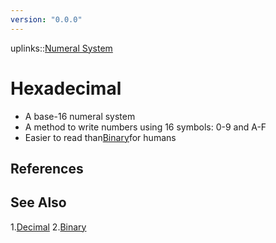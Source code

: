 ```yaml
---
version: "0.0.0"
---
```

uplinks::[Numeral System](./Numeral%20System.md)
# Hexadecimal
- A base-16 numeral system
- A method to write numbers using 16 symbols: 0-9 and A-F
- Easier to read than[Binary](./Binary.md)for humans

## References

## See Also
1.[Decimal](./Decimal.md)
2.[Binary](./Binary.md)